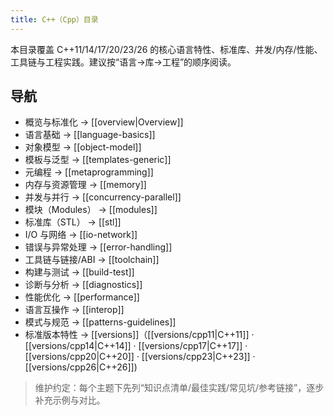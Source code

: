 ```yaml
---
title: C++（Cpp）目录
---
```


本目录覆盖 C++11/14/17/20/23/26 的核心语言特性、标准库、并发/内存/性能、工具链与工程实践。建议按“语言→库→工程”的顺序阅读。

## 导航
- 概览与标准化 → [[overview|Overview]]
- 语言基础 → [[language-basics]]
- 对象模型 → [[object-model]]
- 模板与泛型 → [[templates-generic]]
- 元编程 → [[metaprogramming]]
- 内存与资源管理 → [[memory]]
- 并发与并行 → [[concurrency-parallel]]
- 模块（Modules） → [[modules]]
- 标准库（STL） → [[stl]]
- I/O 与网络 → [[io-network]]
- 错误与异常处理 → [[error-handling]]
- 工具链与链接/ABI → [[toolchain]]
- 构建与测试 → [[build-test]]
- 诊断与分析 → [[diagnostics]]
- 性能优化 → [[performance]]
- 语言互操作 → [[interop]]
- 模式与规范 → [[patterns-guidelines]]
- 标准版本特性 → [[versions]]（[[versions/cpp11|C++11]] · [[versions/cpp14|C++14]] · [[versions/cpp17|C++17]] · [[versions/cpp20|C++20]] · [[versions/cpp23|C++23]] · [[versions/cpp26|C++26]])

> 维护约定：每个主题下先列“知识点清单/最佳实践/常见坑/参考链接”，逐步补充示例与对比。

